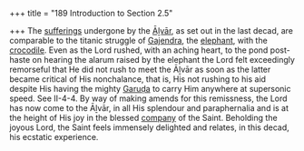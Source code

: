 +++
title = "189 Introduction to Section 2.5"

+++
The [sufferings](/definition/suffering#history "show sufferings definitions") undergone by the [Āḻvār](/definition/aḻvar#vaishnavism "show Āḻvār definitions"), as set out in the last decad, are comparable to the titanic struggle of [Gajendra](/definition/gajendra#vaishnavism "show Gajendra definitions"), the [elephant](/definition/elephant#history "show elephant definitions"), with the [crocodile](/definition/crocodile#history "show crocodile definitions"). Even as the Lord rushed, with an aching heart, to the pond post-haste on hearing the alarum raised by the elephant the Lord felt exceedingly remorseful that He did not rush to meet the Āḻvār as soon as the latter became critical of His nonchalance, that is, His not rushing to his aid despite His having the mighty [Garuḍa](/definition/garuda#vaishnavism "show Garuḍa definitions") to carry Him anywhere at supersonic speed. See II-4-4. By way of making amends for this remissness, the Lord has now come to the Āḻvār, in all His splendour and paraphernalia and is at the height of His joy in the blessed [company](/definition/company#history "show company definitions") of the Saint. Beholding the joyous Lord, the Saint feels immensely delighted and relates, in this decad, his ecstatic experience.


